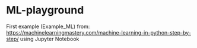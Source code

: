 # ML-playground

First example (Example_ML) from: https://machinelearningmastery.com/machine-learning-in-python-step-by-step/ using Jupyter Notebook
